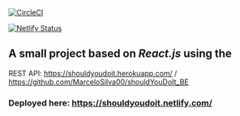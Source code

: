 [![CircleCI](https://circleci.com/gh/MarcoEscaleira/shouldYouDoIt/tree/master.svg?style=svg)](https://circleci.com/gh/MarcoEscaleira/shouldYouDoIt/tree/master)

[![Netlify Status](https://api.netlify.com/api/v1/badges/ec2ba6e2-57f6-4810-bc5f-b364b851a158/deploy-status)](https://app.netlify.com/sites/shouldyoudoit/deploys)

## A small project based on *React.js* using the 
REST API: https://shouldyoudoit.herokuapp.com/ / https://github.com/MarceloSilva00/shouldYouDoIt_BE

### Deployed here: https://shouldyoudoit.netlify.com/

